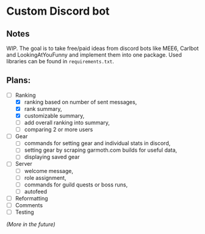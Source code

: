 # Custom Discord bot

## Notes
WIP. The goal is to take free/paid ideas from discord bots like MEE6, Carlbot and LookingAtYouFunny and implement them into one package. 
Used libraries can be found in `requirements.txt`.

## Plans:
- [ ] Ranking 
  - [x] ranking based on number of sent messages, 
  - [x] rank summary,
  - [x] customizable summary,
  - [ ] add overall ranking into summary,
  - [ ] comparing 2 or more users
- [ ] Gear
  - [ ] commands for setting gear and individual stats in discord, 
  - [ ] setting gear by scraping garmoth.com builds for useful data, 
  - [ ] displaying saved gear  
- [ ] Server
  - [ ] welcome message,
  - [ ] role assignment,
  - [ ] commands for guild quests or boss runs,
  - [ ] autofeed
- [ ] Reformatting
- [ ] Comments
- [ ] Testing

*(More in the future)*
